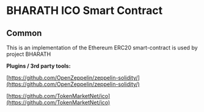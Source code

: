 # BHARATH ICO Smart Contract

## Common

This is an implementation of the Ethereum ERC20 smart-contract is used by project BHARATH

<b>Plugins / 3rd party tools:</b>

[https://github.com/OpenZeppelin/zeppelin-solidity/](https://github.com/OpenZeppelin/zeppelin-solidity/)

[https://github.com/TokenMarketNet/ico](https://github.com/TokenMarketNet/ico)